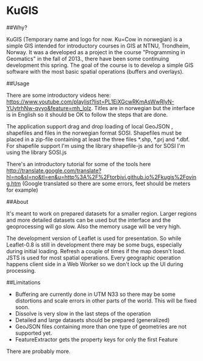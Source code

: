 KuGIS
=====

##Why?

KuGIS (Temporary name and logo for now. Ku=Cow in norwegian) is a simple GIS intended for introductory courses in GIS at NTNU, Trondheim, Norway. It was a developed as a project in the course "Programming in Geomatics" in the fall of 2013., there have been some continuing development this spring. The goal of the course is to develop a simple GIS software with the most basic spatial operations (buffers and overlays).

##Usage

There are some introductory videos here: https://www.youtube.com/playlist?list=PL1EiXGcwRKmAsWwRlyN-YUytrhNw-qvyo&feature=mh_lolz. Titles are in norwegian but the interface is in English so it should be OK to follow the steps that are done.

The application support drag and drop loading of local GeoJSON , shapefiles and files in the norwegian format SOSI. Shapefiles must be placed in a zip-file containing at least the three files *.shp, *.prj and *.dbf. For shapefile support I'm using the library shapefile-js and for SOSI I'm using the library SOSI.js

There's an introductory tutorial for some of the tools here http://translate.google.com/translate?hl=no&sl=no&tl=en&u=http%3A%2F%2Ftorbjvi.github.io%2Fkugis%2Foving.htm (Google translated so there are some errors, feet should be meters for example)

##About

It's meant to work on prepared datasets for a smaller region. Larger regions and more detailed datasets can be used but the interface and the geoprocessing will go slow. Also the memory usage will be very high.

The development version of Leaflet is used for presentation. So while Leaflet-0.8 is still in development there may be some bugs, especially during initial loading. Refresh a couple of times if the map doesn't load.
JSTS is used for most spatial operations. Every geographic operation happens client side in a Web Worker so we don't lock up the UI during processing.



##Limitations

* Buffering are currently done in UTM N33 so there may be some distortions and scale errors in other parts of the world. This will be fixed soon.
* Dissolve is very slow in the last steps of the operation
* Detailed and large datasets should be prepared (generalized)
* GeoJSON files containing more than one type of geometries are not supported yet.
* FeatureExtractor gets the property keys for only the first Feature

There are probably more.


